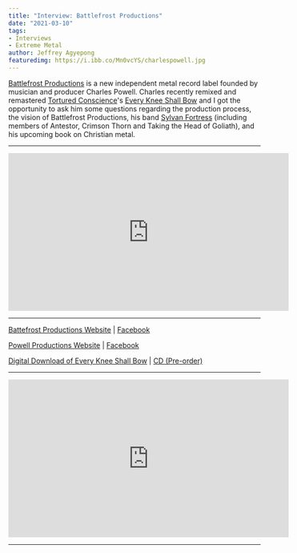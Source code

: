 ```yaml
---
title: "Interview: Battlefrost Productions"
date: "2021-03-10"
tags:
- Interviews
- Extreme Metal
author: Jeffrey Agyepong
featuredimg: https://i.ibb.co/Mn0vcYS/charlespowell.jpg
---
```


[Battlefrost Productions](https://battlefrost.com/) is a new independent metal record label founded by musician and producer Charles Powell. Charles recently remixed and remastered [Tortured Conscience](https://web.facebook.com/TorturedConscience2000/)'s [Every Knee Shall Bow](https://www.beyondthegravemusic.com/2020/11/18/review-tortured-conscience-every-knee-shall-bow-remixed-remastered/) and I got the opportunity to ask him some questions regarding the production process, the vision of Battlefrost Productions, his band [Sylvan Fortress](https://web.facebook.com/sylvan.fortress/) (including members of Antestor, Crimson Thorn and Taking the Head of Goliath), and his upcoming book on Christian metal.



<hr>
<div class="video-container"><iframe src="https://www.youtube.com/embed/Y2Uw-UWfyH8" width="560" height="315" frameborder="0"></iframe></div>

<hr>


[Battefrost Productions Website](https://battlefrost.com/) | [Facebook](https://web.facebook.com/BattlefrostProductions) 

 [Powell Productions Website](https://www.powell-productions.com/) | [Facebook](https://web.facebook.com/powellpro74)

  [Digital Download of Every Knee Shall Bow](https://battlefrost.com/product/every-knee-shall-bow-download/) | [CD (Pre-order)](https://battlefrost.com/product/every-knee-shall-bow-cd/)

<hr>

<div class="video-container">
<iframe src="https://www.youtube.com/embed/tCOp4dP3peY" width="560" height="315" frameborder="0"></iframe>
</div>

<hr>

